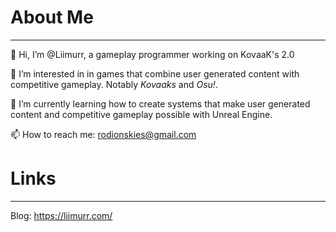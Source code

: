 # About Me
_______
👋 Hi, I’m @Liimurr, a gameplay programmer working on KovaaK's 2.0

👀 I’m interested in in games that combine user generated content with competitive gameplay. Notably *Kovaaks* and *Osu!*. 
 
🌱 I’m currently learning how to create systems that make user generated content and competitive gameplay possible with Unreal Engine.

📫 How to reach me: rodionskies@gmail.com

# Links
_______
Blog: https://liimurr.com/

<!---
Liimurr/Liimurr is a ✨ special ✨ repository because its `README.md` (this file) appears on your GitHub profile.
You can click the Preview link to take a look at your changes.
--->
